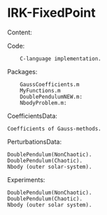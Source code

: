 # IRK-FixedPoint

Content:

  Code:

        C-language implementation.

  Packages:

        GaussCoefficients.m
        MyFunctions.m
        DoublePendulumNEW.m:
        NbodyProblem.m:

  CoefficientsData: 

	Coefficients of Gauss-methods.

  PerturbationsData:
	
	DoublePendulum(NonChaotic).
	DoublePendulum(Chaotic).
	Nbody (outer solar-system).

  Experiments:
        
	DoublePendulum(NonChaotic).
	DoublePendulum(Chaotic).
	Nbody (outer solar system).




